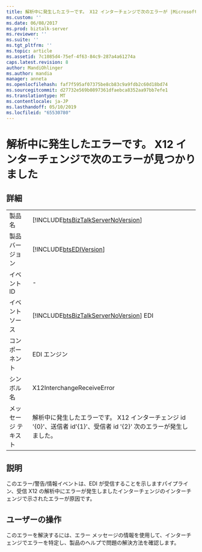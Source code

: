 ```yaml
---
title: 解析中に発生したエラーです。 X12 インターチェンジで次のエラーが |Microsoft Docs
ms.custom: ''
ms.date: 06/08/2017
ms.prod: biztalk-server
ms.reviewer: ''
ms.suite: ''
ms.tgt_pltfrm: ''
ms.topic: article
ms.assetid: 7c1085d4-75ef-4f63-84c9-287a4a61274a
caps.latest.revision: 8
author: MandiOhlinger
ms.author: mandia
manager: anneta
ms.openlocfilehash: faf7f595af07375be8cb83c9a9fdb2c60d18bd74
ms.sourcegitcommit: d27732e569b0897361dfaebca8352aa97bb7efe1
ms.translationtype: MT
ms.contentlocale: ja-JP
ms.lasthandoff: 05/10/2019
ms.locfileid: "65530780"
---
```

# <a name="error-encountered-during-parsing-the-x12-interchange-had-the-following-errors"></a>解析中に発生したエラーです。 X12 インターチェンジで次のエラーが見つかりました
## <a name="details"></a>詳細  
  
|                 |                                                                                                                                        |
|-----------------|----------------------------------------------------------------------------------------------------------------------------------------|
|  製品名   |                           [!INCLUDE[btsBizTalkServerNoVersion](../includes/btsbiztalkservernoversion-md.md)]                           |
| 製品バージョン |                                       [!INCLUDE[btsEDIVersion](../includes/btsediversion-md.md)]                                       |
|    イベント ID     |                                                                   -                                                                    |
|  イベント ソース   |                         [!INCLUDE[btsBizTalkServerNoVersion](../includes/btsbiztalkservernoversion-md.md)] EDI                         |
|    コンポーネント    |                                                               EDI エンジン                                                               |
|  シンボル名  |                                                       X12InterchangeReceiveError                                                       |
|  メッセージ テキスト   | 解析中に発生したエラーです。 X12 インターチェンジ id '{0}'、送信者 id'{1}'、受信者 id '{2}' 次のエラーが発生しました。 |
  
## <a name="explanation"></a>説明  
 このエラー/警告/情報イベントは、EDI が受信することを示しますパイプライン、受信 X12 の解析中にエラーが発生しましたインターチェンジのインターチェンジで示されたエラーが原因です。  
  
## <a name="user-action"></a>ユーザーの操作  
 このエラーを解決するには、エラー メッセージの情報を使用して、インターチェンジでエラーを特定し、製品のヘルプで問題の解決方法を確認します。